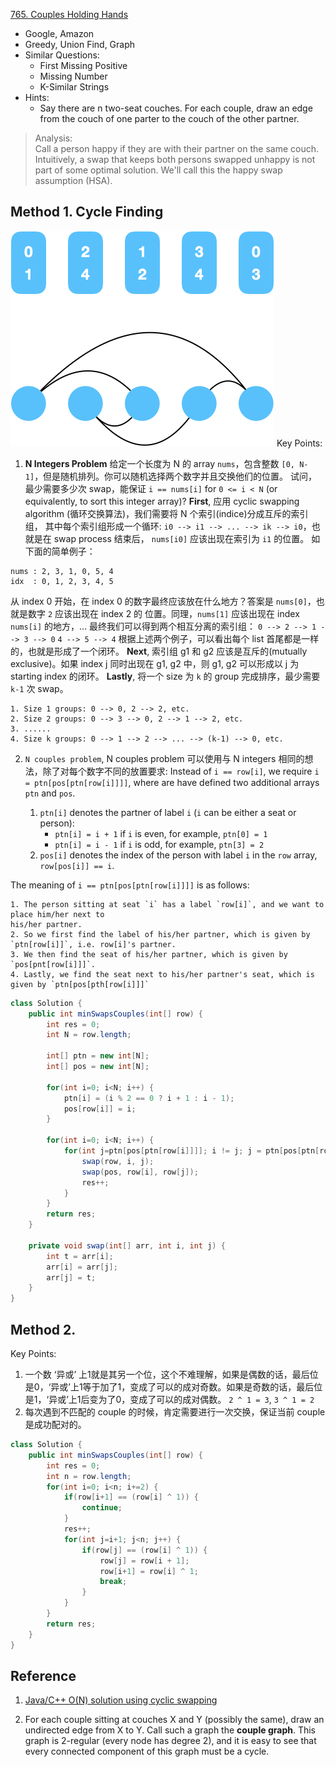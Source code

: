 [765. Couples Holding Hands](https://leetcode.com/problems/couples-holding-hands/)

* Google, Amazon
* Greedy, Union Find, Graph
* Similar Questions:
    * First Missing Positive
    * Missing Number
    * K-Similar Strings
* Hints:
    * Say there are n two-seat couches. For each couple, draw an edge from the couch of one parter 
    to the couch of the other partner.
    
    
> Analysis:         
> Call a person happy if they are with their partner on the same couch. Intuitively, a swap 
> that keeps both persons swapped unhappy is not part of some optimal solution. We'll call this 
> the happy swap assumption (HSA).


## Method 1. Cycle Finding
![](images/765_couples_cycle_finding.png)
Key Points:
1. **N Integers Problem** 
给定一个长度为 N 的 array `nums`，包含整数 `[0, N-1]`，但是随机排列。你可以随机选择两个数字并且交换他们的位置。
试问，最少需要多少次 swap，能保证 `i == nums[i]` for `0 <= i < N` (or equivalently, to sort this integer
array)?
**First**, 应用 cyclic swapping algorithm (循环交换算法)，我们需要将 N 个索引(indice)分成互斥的索引组，
其中每个索引组形成一个循环: `i0 --> i1 --> ... --> ik --> i0`，也就是在 swap process 结束后， `nums[i0]` 
应该出现在索引为 `i1` 的位置。
如下面的简单例子：
```
nums : 2, 3, 1, 0, 5, 4
idx  : 0, 1, 2, 3, 4, 5
```
从 index 0 开始，在 index 0 的数字最终应该放在什么地方？答案是 `nums[0]`，也就是数字 `2` 应该出现在 index 2 的
位置。同理，`nums[1]` 应该出现在 index `nums[i]` 的地方，...
最终我们可以得到两个相互分离的索引组：
`0 --> 2 --> 1 --> 3 --> 0`
`4 --> 5 --> 4`
根据上述两个例子，可以看出每个 list 首尾都是一样的，也就是形成了一个闭环。
**Next**, 索引组 g1 和 g2 应该是互斥的(mutually exclusive)。如果 index j 同时出现在 g1, g2 中，则 g1, g2
可以形成以 j 为 starting index 的闭环。
**Lastly**, 将一个 size 为 `k` 的 group 完成排序，最少需要 `k-1` 次 swap。 

    1. Size 1 groups: 0 --> 0, 2 --> 2, etc.
    2. Size 2 groups: 0 --> 3 --> 0, 2 --> 1 --> 2, etc.
    3. ......
    4. Size k groups: 0 --> 1 --> 2 --> ... --> (k-1) --> 0, etc.

2. `N couples problem`, 
N couples problem 可以使用与 N integers 相同的想法，除了对每个数字不同的放置要求: Instead of `i == row[i]`,
we require `i = ptn[pos[ptn[row[i]]]]`, where are have defined two additional arrays `ptn` and `pos`.

    1. `ptn[i]` denotes the partner of label `i` (`i` can be either a seat or person):
        * `ptn[i] = i + 1` if `i` is even, for example, `ptn[0] = 1`
        * `ptn[i] = i - 1` if `i` is odd, for example, `ptn[3] = 2`
    2. `pos[i]` denotes the index of the person with label `i` in the `row` array, `row[pos[i]] == i`.
   

The meaning of `i == ptn[pos[ptn[row[i]]]]` is as follows:
    
    1. The person sitting at seat `i` has a label `row[i]`, and we want to place him/her next to 
    his/her partner.
    2. So we first find the label of his/her partner, which is given by `ptn[row[i]]`, i.e. row[i]'s partner.
    3. We then find the seat of his/her partner, which is given by `pos[pnt[row[i]]]`.
    4. Lastly, we find the seat next to his/her partner's seat, which is given by `ptn[pos[pth[row[i]]]`

```java
class Solution {
    public int minSwapsCouples(int[] row) {
        int res = 0;
        int N = row.length;
        
        int[] ptn = new int[N];
        int[] pos = new int[N];
        
        for(int i=0; i<N; i++) {
            ptn[i] = (i % 2 == 0 ? i + 1 : i - 1);
            pos[row[i]] = i;
        }
        
        for(int i=0; i<N; i++) {
            for(int j=ptn[pos[ptn[row[i]]]]; i != j; j = ptn[pos[ptn[row[i]]]]) {
                swap(row, i, j);
                swap(pos, row[i], row[j]);
                res++;
            }
        }
        return res;
    }
    
    private void swap(int[] arr, int i, int j) {
        int t = arr[i];
        arr[i] = arr[j];
        arr[j] = t;
    }
}
```



## Method 2. 

Key Points:
1. 一个数 ‘异或’ 上1就是其另一个位，这个不难理解，如果是偶数的话，最后位是0，‘异或’上1等于加了1，变成了可以的成对奇数。如果是奇数的话，最后位是1，‘异或’上1后变为了0，变成了可以的成对偶数。
    `2 ^ 1 = 3`, `3 ^ 1 = 2`
2. 每次遇到不匹配的 couple 的时候，肯定需要进行一次交换，保证当前 couple 是成功配对的。
```java
class Solution {
    public int minSwapsCouples(int[] row) {
        int res = 0;
        int n = row.length;
        for(int i=0; i<n; i+=2) {
            if(row[i+1] == (row[i] ^ 1)) {
                continue;
            }
            res++;
            for(int j=i+1; j<n; j++) {
                if(row[j] == (row[i] ^ 1)) {
                    row[j] = row[i + 1];
                    row[i+1] = row[i] ^ 1;
                    break;
                }
            }
        }
        return res;
    }
}
```

## Reference
1. [Java/C++ O(N) solution using cyclic swapping](https://leetcode.com/problems/couples-holding-hands/discuss/113362/JavaC%2B%2B-O(N)-solution-using-cyclic-swapping)


1. For each couple sitting at couches X and Y (possibly the same), draw an undirected edge from X 
to Y. Call such a graph the **couple graph**. This graph is 2-regular (every node has degree 2), 
and it is easy to see that every connected component of this graph must be a cycle.